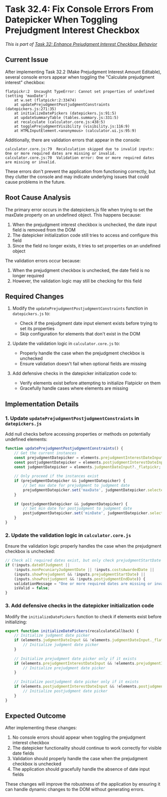# Task 32.4: Fix Console Errors From Datepicker When Toggling Prejudgment Interest Checkbox

*This is part of [Task 32: Enhance Prejudgment Interest Checkbox Behavior](../In%20progress/32_Enhance_Prejudgment_Interest_Checkbox_Behavior.md)*

## Current Issue

After implementing Task 32.2 (Make Prejudgment Interest Amount Editable), several console errors appear when toggling the "Calculate prejudgment interest" checkbox:

```
flatpickr:2  Uncaught TypeError: Cannot set properties of undefined (setting 'maxDate')
    at w.set (flatpickr:2:33474)
    at updatePrejudgmentPostjudgmentConstraints (datepickers.js:271:35)
    at initializeDatePickers (datepickers.js:91:5)
    at updateSummaryTable (tables.summary.js:331:5)
    at recalculate (calculator.core.js:438:5)
    at togglePrejudgmentVisibility (visibility.js:116:9)
    at HTMLInputElement.<anonymous> (calculator.ui.js:95:9)
```

Additionally, there are validation errors that appear in the console:

```
calculator.core.js:79  Recalculation skipped due to invalid inputs: One or more required dates are missing or invalid.
calculator.core.js:70  Validation error: One or more required dates are missing or invalid.
```

These errors don't prevent the application from functioning correctly, but they clutter the console and may indicate underlying issues that could cause problems in the future.

## Root Cause Analysis

The primary error occurs in the datepickers.js file when trying to set the maxDate property on an undefined object. This happens because:

1. When the prejudgment interest checkbox is unchecked, the date input field is removed from the DOM
2. The datepicker initialization code still tries to access and configure this field
3. Since the field no longer exists, it tries to set properties on an undefined object

The validation errors occur because:
1. When the prejudgment checkbox is unchecked, the date field is no longer required
2. However, the validation logic may still be checking for this field

## Required Changes

1. Modify the `updatePrejudgmentPostjudgmentConstraints` function in `datepickers.js` to:
   - Check if the prejudgment date input element exists before trying to set its properties
   - Skip configuration for elements that don't exist in the DOM

2. Update the validation logic in `calculator.core.js` to:
   - Properly handle the case when the prejudgment checkbox is unchecked
   - Ensure validation doesn't fail when optional fields are missing

3. Add defensive checks in the datepicker initialization code to:
   - Verify elements exist before attempting to initialize Flatpickr on them
   - Gracefully handle cases where elements are missing

## Implementation Details

### 1. Update `updatePrejudgmentPostjudgmentConstraints` in `datepickers.js`

Add null checks before accessing properties or methods on potentially undefined elements:

```javascript
function updatePrejudgmentPostjudgmentConstraints() {
    // Get the current instances
    const prejudgmentDatepicker = elements.prejudgmentInterestDateInput?._flatpickr;
    const postjudgmentDatepicker = elements.postjudgmentInterestDateInput?._flatpickr;
    const judgmentDatepicker = elements.judgmentDateInput?._flatpickr;
    
    // Only proceed if the instances exist
    if (prejudgmentDatepicker && judgmentDatepicker) {
        // Set max date for prejudgment to judgment date
        prejudgmentDatepicker.set('maxDate', judgmentDatepicker.selectedDates[0]);
    }
    
    if (postjudgmentDatepicker && judgmentDatepicker) {
        // Set min date for postjudgment to judgment date
        postjudgmentDatepicker.set('minDate', judgmentDatepicker.selectedDates[0]);
    }
}
```

### 2. Update the validation logic in `calculator.core.js`

Ensure the validation logic properly handles the case when the prejudgment checkbox is unchecked:

```javascript
// Check all required dates exist, but only check prejudgmentStartDate if showPrejudgment is true
if (!inputs.dateOfJudgment || 
    !inputs.nonPecuniaryJudgmentDate || !inputs.costsAwardedDate || 
    (inputs.showPrejudgment && !inputs.prejudgmentStartDate) ||
    (inputs.showPostjudgment && !inputs.postjudgmentEndDate)) {
    validationMessage = "One or more required dates are missing or invalid.";
    isValid = false;
}
```

### 3. Add defensive checks in the datepicker initialization code

Modify the `initializeDatePickers` function to check if elements exist before initializing:

```javascript
export function initializeDatePickers(recalculateCallback) {
    // Initialize judgment date picker
    if (elements.judgmentDateInput && !elements.judgmentDateInput._flatpickr) {
        // Initialize judgment date picker
    }
    
    // Initialize prejudgment date picker only if it exists
    if (elements.prejudgmentInterestDateInput && !elements.prejudgmentInterestDateInput._flatpickr) {
        // Initialize prejudgment date picker
    }
    
    // Initialize postjudgment date picker only if it exists
    if (elements.postjudgmentInterestDateInput && !elements.postjudgmentInterestDateInput._flatpickr) {
        // Initialize postjudgment date picker
    }
}
```

## Expected Outcome

After implementing these changes:

1. No console errors should appear when toggling the prejudgment interest checkbox
2. The datepicker functionality should continue to work correctly for visible date fields
3. Validation should properly handle the case when the prejudgment checkbox is unchecked
4. The application should gracefully handle the absence of date input fields

These changes will improve the robustness of the application by ensuring it can handle dynamic changes to the DOM without generating errors.
